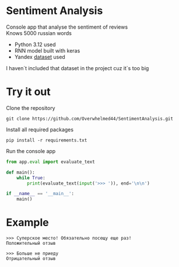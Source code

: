 # Sentiment Analysis
Console app that analyse the sentiment of reviews\
Knows 5000 russian words

- Python 3.12 used
- RNN model built with keras
- Yandex [dataset](https://github.com/yandex/geo-reviews-dataset-2023) used

I haven\`t included that dataset in the project cuz it\`s too big
<!--хочу работать у вас-->

# Try it out
Clone the repository
```
git clone https://github.com/Overwhelmed44/SentimentAnalysis.git
```
Install all required packages
```
pip install -r requirements.txt
```
Run the console app
```python
from app.eval import evaluate_text

def main():
    while True:
        print(evaluate_text(input('>>> ')), end='\n\n')

if __name__ == '__main__':
    main()
```

# Example
```
>>> Суперское место! Обязательно посещу еще раз!
Положительный отзыв

>>> Больше не приеду
Отрицательный отзыв
```
